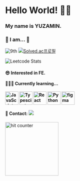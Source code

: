 
<h1> Hello World! 👋🏻 </h1>  

### My name is YUZAMIN.

<h3>🐥 I am... 🐥</h3>

<p display="flex">  
  
 ![9th](https://likelion-badge.herokuapp.com/api/likelion_shield_badge?generation=9) [![Solved.ac프로필](http://mazassumnida.wtf/api/mini/generate_badge?boj=crmn)](https://solved.ac/crmn)  
 
![Leetcode Stats](https://leetcard.jacoblin.cool/user8863ZS?theme=unicorn)
  
  
<!--  <a href="https://opgc.me/#/users/nvrtmd" target="_blank"><img src="https://api.opgc.me/githubs/users/nvrtmd/tag/?theme=basic" /></a> -->
   
<h4>
😎 Interested in FE. <br /><br />
👩🏻‍💻 Currently learning... <br /><br />
<a href="https://developer.mozilla.org/en-US/docs/Web/JavaScript" target="_blank"> <img align="left" alt="JavaScript" height ="42px"  src="https://raw.githubusercontent.com/rahul-jha98/github_readme_icons/main/language_and_tools/square/javascript/javascript.svg"> </a>
<a href="https://www.typescriptlang.org/" target="_blank"><img align="left" alt="Typescirpt" height ="42px" src="https://raw.githubusercontent.com/rahul-jha98/github_readme_icons/main/language_and_tools/square/typescript/typescript.svg"></a>
<a href="https://reactjs.org/" target="_blank"> <img align="left" alt="React" height ="42px" src="https://raw.githubusercontent.com/rahul-jha98/github_readme_icons/main/language_and_tools/square/react/react.svg"></a>
<a href="https://www.figma.com/" target="_blank"> <img src="https://raw.githubusercontent.com/rahul-jha98/github_readme_icons/main/language_and_tools/square/figma/figma.svg" alt="figma" height='42px'/> </a>
<a href="https://www.python.org" target="_blank"><img align="left" alt="Python" height ="42px" src="https://raw.githubusercontent.com/rahul-jha98/github_readme_icons/main/language_and_tools/square/python/python.svg"></a>
 


<br />
<br />
💌 Contact:       <a href="mailto:mmyyjjj@naver.com"><img src="https://img.shields.io/badge/Mail-005FF9?style=flat&logo=Mail.Ru&logoColor=white&link=mmyyjjj@naver.com"/></a>  

</h4>

<!-- <br /> -->

<img src="https://profile-counter.glitch.me/nvrtmd/count.svg" alt="hit counter" align="center" style="width: 170px;">

  

